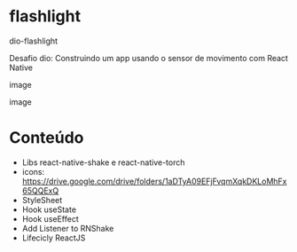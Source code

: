 # flashlight
dio-flashlight

Desafio dio: Construindo um app usando o sensor de movimento com React Native

image

image

# Conteúdo
- Libs react-native-shake e react-native-torch
- icons: https://drive.google.com/drive/folders/1aDTyA09EFjFvqmXqkDKLoMhFx65QQExQ
- StyleSheet
- Hook useState
- Hook useEffect
- Add Listener to RNShake
- Lifecicly ReactJS
